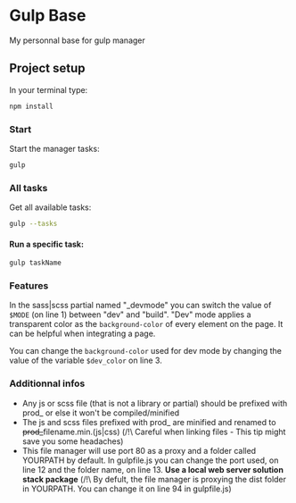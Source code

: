 # Gulp Base
My personnal base for gulp manager

## Project setup
In your terminal type:

```bash
npm install
```

### Start
Start the manager tasks:

```bash
gulp

```
### All tasks
Get all available tasks:

```bash
gulp --tasks
```
#### Run a specific task:

```bash
gulp taskName
```

### Features
In the sass|scss partial named "_devmode" you can switch the value of `$MODE` (on line 1) between "dev" and "build". "Dev" mode applies a transparent color as the `background-color` of every element on the page. It can be helpful when integrating a page.

You can change the `background-color` used for dev mode by changing the value of the variable `$dev_color` on line 3.

### Additionnal infos
- Any js or scss file (that is not a library or partial) should be prefixed with prod_ or else it won't be compiled/minified
- The js and scss files prefixed with prod_ are minified and renamed to ~~prod_~~filename.min.(js|css) (/!\ Careful when linking files - This tip might save you some headaches)
- This file manager will use port 80 as a proxy and a folder called YOURPATH by default. In gulpfile.js you can change the port used, on line 12 and the folder name, on line 13. **Use a local web server solution stack package** (/!\ By defult, the file manager is proxying the dist folder in YOURPATH. You can change it on line 94 in gulpfile.js)
